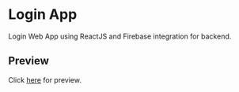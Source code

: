 # Login App
Login Web App using ReactJS and Firebase integration for backend.
## Preview
Click [here](http://somsubhra.unaux.com/login-app/) for preview.
